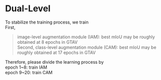 # Dual-Level

To stabilize the training process, we train  
First, 
> image-level augmentation module (IAM): best mIoU may be roughly obtained at 8 epochs in GTAV  
Second, 
> class-level augmentation module (CAM): best mIoU may be roughly obtained at 17 epochs in GTAV

Therefore, please divide the learning process by  
epoch 1~8: train IAM  
epoch 9~20: train CAM


 
